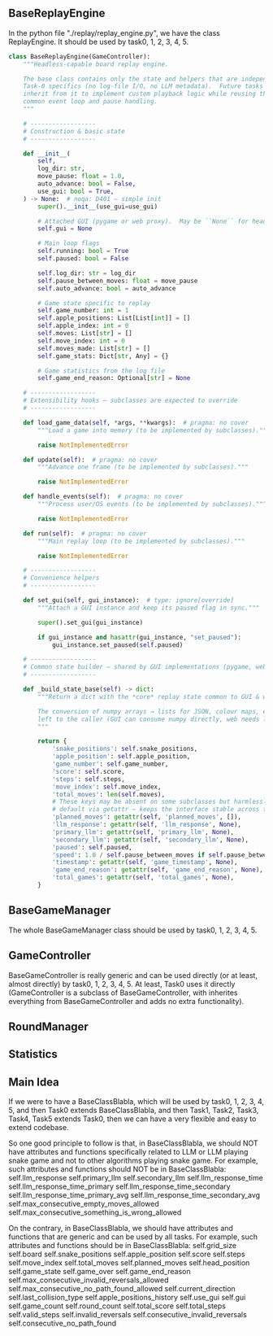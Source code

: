 ## BaseReplayEngine

In the python file "./replay/replay_engine.py", we have the class ReplayEngine. It should be used by task0, 1, 2, 3, 4, 5.

```python
class BaseReplayEngine(GameController):
    """Headless-capable board replay engine.

    The base class contains only the state and helpers that are independent of
    Task-0 specifics (no log-file I/O, no LLM metadata).  Future tasks can
    inherit from it to implement custom playback logic while reusing the
    common event loop and pause handling.
    """

    # ------------------
    # Construction & basic state
    # ------------------

    def __init__(
        self,
        log_dir: str,
        move_pause: float = 1.0,
        auto_advance: bool = False,
        use_gui: bool = True,
    ) -> None:  # noqa: D401 – simple init
        super().__init__(use_gui=use_gui)

        # Attached GUI (pygame or web proxy).  May be ``None`` for headless.
        self.gui = None

        # Main loop flags
        self.running: bool = True
        self.paused: bool = False

        self.log_dir: str = log_dir
        self.pause_between_moves: float = move_pause
        self.auto_advance: bool = auto_advance

        # Game state specific to replay
        self.game_number: int = 1
        self.apple_positions: List[List[int]] = []
        self.apple_index: int = 0
        self.moves: List[str] = []
        self.move_index: int = 0
        self.moves_made: List[str] = []
        self.game_stats: Dict[str, Any] = {}

        # Game statistics from the log file
        self.game_end_reason: Optional[str] = None

    # ------------------
    # Extensibility hooks – subclasses are expected to override
    # ------------------

    def load_game_data(self, *args, **kwargs):  # pragma: no cover
        """Load a game into memory (to be implemented by subclasses)."""

        raise NotImplementedError

    def update(self):  # pragma: no cover
        """Advance one frame (to be implemented by subclasses)."""

        raise NotImplementedError

    def handle_events(self):  # pragma: no cover
        """Process user/OS events (to be implemented by subclasses)."""

        raise NotImplementedError

    def run(self):  # pragma: no cover
        """Main replay loop (to be implemented by subclasses)."""

        raise NotImplementedError

    # ------------------
    # Convenience helpers
    # ------------------

    def set_gui(self, gui_instance):  # type: ignore[override]
        """Attach a GUI instance and keep its paused flag in sync."""

        super().set_gui(gui_instance)

        if gui_instance and hasattr(gui_instance, "set_paused"):
            gui_instance.set_paused(self.paused)

    # ------------------
    # Common state builder – shared by GUI implementations (pygame, web, etc.)
    # ------------------

    def _build_state_base(self) -> dict:
        """Return a dict with the *core* replay state common to GUI & web.

        The conversion of numpy arrays → lists for JSON, colour maps, etc. is
        left to the caller (GUI can consume numpy directly, web needs lists).
        """

        return {
            'snake_positions': self.snake_positions,
            'apple_position': self.apple_position,
            'game_number': self.game_number,
            'score': self.score,
            'steps': self.steps,
            'move_index': self.move_index,
            'total_moves': len(self.moves),
            # These keys may be absent on some subclasses but harmlessly
            # default via getattr – keeps the interface stable across tasks.
            'planned_moves': getattr(self, 'planned_moves', []),
            'llm_response': getattr(self, 'llm_response', None),
            'primary_llm': getattr(self, 'primary_llm', None),
            'secondary_llm': getattr(self, 'secondary_llm', None),
            'paused': self.paused,
            'speed': 1.0 / self.pause_between_moves if self.pause_between_moves > 0 else 1.0,
            'timestamp': getattr(self, 'game_timestamp', None),
            'game_end_reason': getattr(self, 'game_end_reason', None),
            'total_games': getattr(self, 'total_games', None),
        }
```

## BaseGameManager

The whole BaseGameManager class should be used by task0, 1, 2, 3, 4, 5. 

## GameController
BaseGameController is really generic and can be used directly (or at least, almost directly) by task0, 1, 2, 3, 4, 5. At least, Task0 uses it directly (GameController is a subclass of BaseGameController, with inherites everything from BaseGameController and adds no extra functionality).

## RoundManager


## Statistics



## Main Idea

If we were to have a BaseClassBlabla, which will be used by task0, 1, 2, 3, 4, 5, and then Task0 extends BaseClassBlabla, and then Task1, Task2, Task3, Task4, Task5 extends Task0, then we can have a very flexible and easy to extend codebase.


So one good principle to follow is that, in BaseClassBlabla, we should NOT have attributes and functions specifically related to LLM or LLM playing snake game and not to other algorithms playing snake game. For example, such attributes and functions should NOT be in BaseClassBlabla:
self.llm_response
self.primary_llm
self.secondary_llm
self.llm_response_time
self.llm_response_time_primary
self.llm_response_time_secondary
self.llm_response_time_primary_avg
self.llm_response_time_secondary_avg
self.max_consecutive_empty_moves_allowed 
self.max_consecutive_something_is_wrong_allowed


On the contrary, in BaseClassBlabla, we should have attributes and functions that are generic and can be used by all tasks. For example, such attributes and functions should be in BaseClassBlabla:
self.grid_size
self.board
self.snake_positions
self.apple_position
self.score
self.steps
self.move_index
self.total_moves
self.planned_moves
self.head_position
self.game_state
self.game_over
self.game_end_reason 
self.max_consecutive_invalid_reversals_allowed
self.max_consecutive_no_path_found_allowed
self.current_direction 
self.last_collision_type
self.apple_positions_history
self.use_gui
self.gui
self.game_count
self.round_count
self.total_score
self.total_steps
self.valid_steps
self.invalid_reversals
self.consecutive_invalid_reversals
self.consecutive_no_path_found